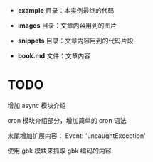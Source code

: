 + **example** 目录：本实例最终的代码

+ **images** 目录：文章内容用到的图片

+ **snippets** 目录：文章内容用到的代码片段

+ **book.md** 文件：文章内容


TODO
=====

增加 async 模块介绍

cron 模块介绍部分，增加简单的 cron 语法

末尾增加扩展内容：  Event: 'uncaughtException'

使用 gbk 模块来抓取 gbk 编码的内容


